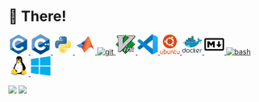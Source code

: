 # 👋 There!
<p>
<a href="https://www.cprogramming.com/" target="_blank"><img src="https://github.com/devicons/devicon/blob/master/icons/c/c-original.svg" alt="c" width="40" height="40"/> 
<a href="https://www.w3schools.com/cpp/"target="_blank"><img src="https://github.com/devicons/devicon/blob/master/icons/cplusplus/cplusplus-original.svg" alt="cplusplus" width="40" height="40"/> 
<a href="https://www.python.org" target="_blank"><img src="https://github.com/devicons/devicon/blob/master/icons/python/python-original.svg" alt="python" width="40" height="40"/>
<a href="https://ww2.mathworks.cn/products/matlab.html" target="_blank"><img src="https://github.com/devicons/devicon/blob/master/icons/matlab/matlab-original.svg" alt="matlab" width="40" height="40"/>
<a href="https://git-scm.com/" target="_blank"><img src="https://www.vectorlogo.zone/logos/git-scm/git-scm-icon.svg" alt="git" width="40" height="40"/>
<a href="https://www.vim.org/" target="_blank"> <img src="https://github.com/devicons/devicon/blob/master/icons/vim/vim-original.svg" alt="vim" width="40" height="40"/>
<a href="https://code.visualstudio.com/" target="_blank"><img src="https://github.com/devicons/devicon/blob/master/icons/vscode/vscode-original.svg" alt="vscode" width="40" height="40"/>
<a href="https://cn.ubuntu.com/" target="_blank"><img src="https://github.com/devicons/devicon/blob/master/icons/ubuntu/ubuntu-plain-wordmark.svg" alt="ubuntu" width="40" height="40"/>
<a href="https://www.docker.com/" target="_blank"><img src="https://github.com/devicons/devicon/blob/master/icons/docker/docker-original-wordmark.svg" alt="docker" width="40" height="40"/>
<a href="https://markdown.com.cn/" target="_blank"><img src="https://github.com/devicons/devicon/blob/master/icons/markdown/markdown-original.svg" alt="markdown" width="40" height="40"/>
<a href="https://www.gnu.org/software/bash/" target="_blank"><img src="https://www.vectorlogo.zone/logos/gnu_bash/gnu_bash-icon.svg" alt="bash" width="40" height="40"/>
<a href="https://www.linux.org/" target="_blank"><img src="https://github.com/devicons/devicon/blob/master/icons/linux/linux-original.svg" alt="linux" width="40" height="40"/>
<a href="https://www.microsoft.com/en-us/windows" target="_blank"><img src="https://github.com/devicons/devicon/blob/master/icons/windows8/windows8-original.svg" alt="windows" width="40" height="40"/>
 </p>
 
<a>
<img align="center" src="https://github-readme-stats.vercel.app/api?username=stormckey&count_private=true&hide=stars&icon_color=fff&bg_color=30,e96443,904e95&title_color=fff&text_color=fff"/> 
</a>
<a>
<img align="center" src="https://github-readme-stats.vercel.app/api/top-langs/?username=stormckey&hide=javascript,html,CSS&layout=compact&icon_color=fff&bg_color=30,e96443,904e95&title_color=fff&text_color=fff"/>
</a>


